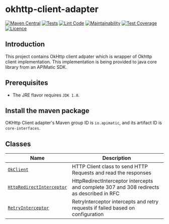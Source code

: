 # okhttp-client-adapter

[![Maven Central][maven-badge]][maven-url]
[![Tests][test-badge]][test-url]
[![Lint Code][lint-badge]][lint-url]
[![Maintainability][maintainability-url]][code-climate-url]
[![Test Coverage][test-coverage-url]][code-climate-url]
[![Licence][license-badge]][license-url]
## Introduction
This project contains OkHttp client adpater which is wrapper of Okhttp client implementation. This implementation is being provided to java core library from an APIMatic SDK.

## Prerequisites
* The JRE flavor requires `JDK 1.8`.
## Install the maven package
OKHttp Client adapter's Maven group ID is `io.apimatic`, and its artifact ID is `core-interfaces`.


## Classes
| Name                                                                    | Description                                                        |
|-------------------------------------------------------------------------|--------------------------------------------------------------------|
| [`OkClient`](./src/main/java/io/apimatic/okhttpclient/adapter/OkClient.java)                     | HTTP Client class to send HTTP Requests and read the responses |
| [`HttpRedirectInterceptor`](./src/main/java/io/apimatic/okhttpclient/adapter/interceptors/HttpRedirectInterceptor.java)            | HttpRedirectInterceptor intercepts and complete 307 and 308 redirects as described in RFC                        |
| [`RetryInterceptor`](./src/main/java/io/apimatic/okhttpclient/adapter/interceptors/RetryInterceptor.java)             | RetryInterceptor intercepts and retry requests if failed based on configuration                |


[license-badge]: https://img.shields.io/badge/licence-APIMATIC-blue
[license-url]: LICENSE
[maven-badge]: https://img.shields.io/maven-central/v/io.apimatic/okhttp-client-adapter?color=green
[maven-url]: https://central.sonatype.dev/artifact/io.apimatic/okhttp-client-adapter/0.1.0
[test-badge]: https://github.com/apimatic/okhttp-client-adapter/actions/workflows/build-and-test.yml/badge.svg
[test-url]: https://github.com/apimatic/okhttp-client-adapter/actions/workflows/build-and-test.yml
[code-climate-url]: https://codeclimate.com/github/apimatic/okhttp-client-adapter
[maintainability-url]: https://api.codeclimate.com/v1/badges/0ab44ce56382cc0ee640/maintainability
[test-coverage-url]: https://api.codeclimate.com/v1/badges/0ab44ce56382cc0ee640/test_coverage
[lint-badge]: https://github.com/apimatic/okhttp-client-adapter/actions/workflows/linter.yml/badge.svg
[lint-url]: https://github.com/apimatic/okhttp-client-adapter/actions/workflows/linter.yml
